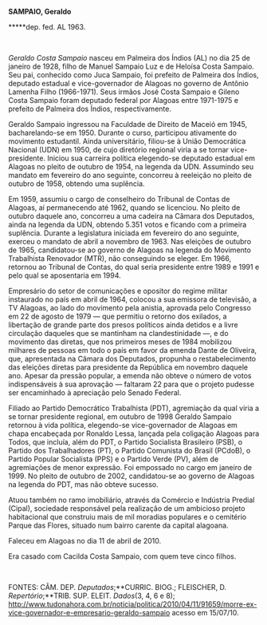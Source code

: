 **SAMPAIO, Geraldo**

****\*dep. fed. AL 1963.

 

*Geraldo Costa Sampaio* nasceu em Palmeira dos Índios (AL) no dia 25 de
janeiro de 1928, filho de Manuel Sampaio Luz e de Heloísa Costa Sampaio.
Seu pai, conhecido como Juca Sampaio, foi prefeito de Palmeira dos
Índios, deputado estadual e vice-governador de Alagoas no governo de
Antônio Lamenha Filho (1966-1971). Seus irmãos José Costa Sampaio e
Gileno Costa Sampaio foram deputado federal por Alagoas entre 1971-1975
e prefeito de Palmeira dos Índios, respectivamente.

Geraldo Sampaio ingressou na Faculdade de Direito de Maceió em 1945,
bacharelando-se em 1950. Durante o curso, participou ativamente do
movimento estudantil. Ainda universitário, filiou-se à União Democrática
Nacional (UDN) em 1950, de cujo diretório regional viria a se tornar
vice-presidente. Iniciou sua carreira política elegendo-se deputado
estadual em Alagoas no pleito de outubro de 1954, na legenda da UDN.
Assumindo seu mandato em fevereiro do ano seguinte, concorreu à
reeleição no pleito de outubro de 1958, obtendo uma suplência.

Em 1959, assumiu o cargo de conselheiro do Tribunal de Contas de
Alagoas, aí permanecendo até 1962, quando se licenciou. No pleito de
outubro daquele ano, concorreu a uma cadeira na Câmara dos Deputados,
ainda na legenda da UDN, obtendo 5.351 votos e ficando com a primeira
suplência. Durante a legislatura iniciada em fevereiro do ano seguinte,
exerceu o mandato de abril a novembro de 1963. Nas eleições de outubro
de 1965, candidatou-se ao governo de Alagoas na legenda do Movimento
Trabalhista Renovador (MTR), não conseguindo se eleger. Em 1966,
retornou ao Tribunal de Contas, do qual seria presidente entre 1989 e
1991 e pelo qual se aposentaria em 1994.

Empresário do setor de comunicações e opositor do regime militar
instaurado no país em abril de 1964, colocou a sua emissora de
televisão, a TV Alagoas, ao lado do movimento pela anistia, aprovada
pelo Congresso em 22 de agosto de 1979 — que permitiu o retorno dos
exilados, a libertação de grande parte dos presos políticos ainda
detidos e a livre circulação daqueles que se mantinham na
clandestinidade —, e do movimento das diretas, que nos primeiros meses
de 1984 mobilizou milhares de pessoas em todo o país em favor da emenda
Dante de Oliveira, que, apresentada na Câmara dos Deputados, propunha o
restabelecimento das eleições diretas para presidente da República em
novembro daquele ano. Apesar da pressão popular, a emenda não obteve o
número de votos indispensáveis à sua aprovação — faltaram 22 para que o
projeto pudesse ser encaminhado à apreciação pelo Senado Federal.

Filiado ao Partido Democrático Trabalhista (PDT), agremiação da qual
viria a se tornar presidente regional, em outubro de 1998 Geraldo
Sampaio retornou à vida política, elegendo-se vice-governador de Alagoas
em chapa encabeçada por Ronaldo Lessa, lançada pela coligação Alagoas
para Todos, que incluía, além do PDT, o Partido Socialista Brasileiro
(PSB), o Partido dos Trabalhadores (PT), o Partido Comunista do Brasil
(PCdoB), o Partido Popular Socialista (PPS) e o Partido Verde (PV), além
de agremiações de menor expressão. Foi empossado no cargo em janeiro de
1999. No pleito de outubro de 2002, candidatou-se ao governo de Alagoas
na legenda do PDT, mas não obteve sucesso.

Atuou também no ramo imobiliário, através da Comércio e Indústria
Predial (Cipal), sociedade responsável pela realização de um ambicioso
projeto habitacional que construiu mais de mil moradias populares e o
cemitério Parque das Flores, situado num bairro carente da capital
alagoana.

Faleceu em Alagoas no dia 11 de abril de 2010.

Era casado com Cacilda Costa Sampaio, com quem teve cinco filhos.

 

FONTES: CÂM. DEP. *Deputados*;**CURRIC. BIOG.; FLEISCHER, D.
*Repertório*;**TRIB. SUP. ELEIT. *Dados*(3, 4, 6 e 8);
http://www.tudonahora.com.br/noticia/politica/2010/04/11/91659/morre-ex-vice-governador-e-empresario-geraldo-sampaio
acesso em 15/07/10.

 



